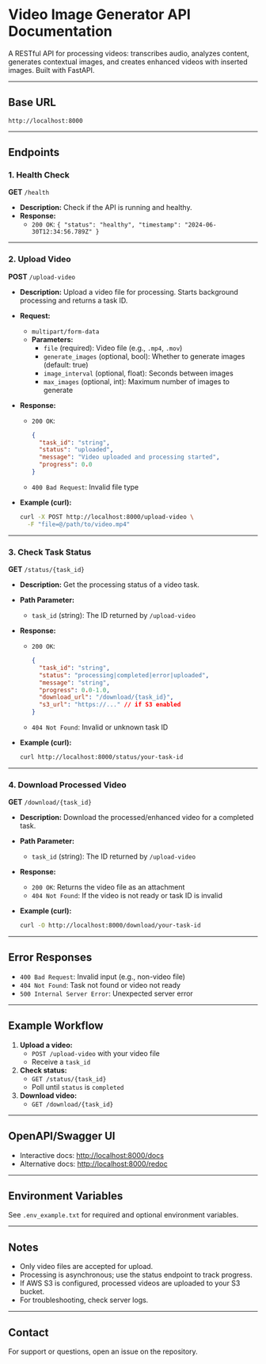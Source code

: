 # Video Image Generator API Documentation

A RESTful API for processing videos: transcribes audio, analyzes content, generates contextual images, and creates enhanced videos with inserted images. Built with FastAPI.

---

## Base URL

```
http://localhost:8000
```

---

## Endpoints

### 1. Health Check

**GET** `/health`

- **Description:** Check if the API is running and healthy.
- **Response:**
  - `200 OK`: `{ "status": "healthy", "timestamp": "2024-06-30T12:34:56.789Z" }`

---

### 2. Upload Video

**POST** `/upload-video`

- **Description:** Upload a video file for processing. Starts background processing and returns a task ID.
- **Request:**
  - `multipart/form-data`
  - **Parameters:**
    - `file` (required): Video file (e.g., `.mp4`, `.mov`)
    - `generate_images` (optional, bool): Whether to generate images (default: true)
    - `image_interval` (optional, float): Seconds between images
    - `max_images` (optional, int): Maximum number of images to generate
- **Response:**

  - `200 OK`:
    ```json
    {
      "task_id": "string",
      "status": "uploaded",
      "message": "Video uploaded and processing started",
      "progress": 0.0
    }
    ```
  - `400 Bad Request`: Invalid file type

- **Example (curl):**
  ```bash
  curl -X POST http://localhost:8000/upload-video \
    -F "file=@/path/to/video.mp4"
  ```

---

### 3. Check Task Status

**GET** `/status/{task_id}`

- **Description:** Get the processing status of a video task.
- **Path Parameter:**
  - `task_id` (string): The ID returned by `/upload-video`
- **Response:**

  - `200 OK`:
    ```json
    {
      "task_id": "string",
      "status": "processing|completed|error|uploaded",
      "message": "string",
      "progress": 0.0-1.0,
      "download_url": "/download/{task_id}",
      "s3_url": "https://..." // if S3 enabled
    }
    ```
  - `404 Not Found`: Invalid or unknown task ID

- **Example (curl):**
  ```bash
  curl http://localhost:8000/status/your-task-id
  ```

---

### 4. Download Processed Video

**GET** `/download/{task_id}`

- **Description:** Download the processed/enhanced video for a completed task.
- **Path Parameter:**
  - `task_id` (string): The ID returned by `/upload-video`
- **Response:**

  - `200 OK`: Returns the video file as an attachment
  - `404 Not Found`: If the video is not ready or task ID is invalid

- **Example (curl):**
  ```bash
  curl -O http://localhost:8000/download/your-task-id
  ```

---

## Error Responses

- `400 Bad Request`: Invalid input (e.g., non-video file)
- `404 Not Found`: Task not found or video not ready
- `500 Internal Server Error`: Unexpected server error

---

## Example Workflow

1. **Upload a video:**
   - `POST /upload-video` with your video file
   - Receive a `task_id`
2. **Check status:**
   - `GET /status/{task_id}`
   - Poll until `status` is `completed`
3. **Download video:**
   - `GET /download/{task_id}`

---

## OpenAPI/Swagger UI

- Interactive docs: [http://localhost:8000/docs](http://localhost:8000/docs)
- Alternative docs: [http://localhost:8000/redoc](http://localhost:8000/redoc)

---

## Environment Variables

See `.env_example.txt` for required and optional environment variables.

---

## Notes

- Only video files are accepted for upload.
- Processing is asynchronous; use the status endpoint to track progress.
- If AWS S3 is configured, processed videos are uploaded to your S3 bucket.
- For troubleshooting, check server logs.

---

## Contact

For support or questions, open an issue on the repository.
